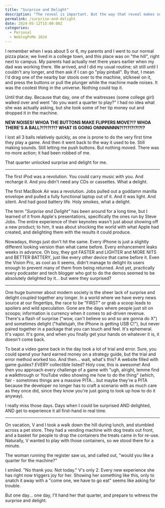 ```yaml
---
title: "Surprise and Delight"
description: "The reveal is important. But the way that reveal makes someone feel... THAT is the key."
permalink: /surprise-and-delight
date: 2024-05-12T15:00:00Z
categories: 
  - Personal
  - WeblogPoMo 2024
---
```


I remember when I was about 5 or 6, my parents and I went to our normal pizza place; we lived in a college town, and this place was on "the hill", right next to campus. My parents had actually met there years earlier when my dad was working there. We arrived, and I did my usual routine; sit still until I couldn't any longer, and then ask if I can go "play pinball". By that, I mean I'd drag one of the nearby bar stools over to the machine, sit/kneel on it, and press the buttons or pull the plunger while the machine made noises. It was the coolest thing in the universe. Nothing could top it.

Until that day. Because that day, one of the waitresses (some college girl) walked over and went "do you want a quarter to play?" I had no idea what she was actually asking, but she took some of her tip money out and dropped it in the machine.

**NEW NOISES! WHOA THE BUTTONS MAKE FLIPPERS MOVE?!? WHOA THERE'S A BALL?!?!?!?!? WHAT IS GOING ONNNNNNN?!?!?!?!?!?!?**

I lost all 3 balls relatively quickly, as one is prone to do the very first time they play a game. And then it went back to the way it used to be. Still making sounds. Still letting me push buttons. But nothing moved. There was no more action; it had been robbed of me.

That quarter unlocked surprise and delight for me.

---

The first iPod was a revolution. You could carry music with you. And recharge it. And you didn't need any CDs or cassettes. What a delight.

The first MacBook Air was a revolution. Jobs pulled out a goddamn manilla envelope and pulled a fully functional laptop out of it. And it was light. And silent. And had good battery life. Holy smokes, what a delight.

The term _"Surprise and Delight"_ has been around for a long time, but I learned of it from Apple's presentations, specifically the ones run by Steve Jobs. The entire experience of their keynotes wasn't just about showing off a new product; to him, it was about shocking the world with what Apple had created, and delighting them with the results it could produce.

Nowadays, things just don't hit the same. Every iPhone is just a slightly different looking version than what came before. Every enhancement leaks weeks in advance. Oh boy, they got FASTER and LIGHTER and MORE NITS and BETTER BATTERY, just like every other device that came before it. Even the Vision Pro, as cool as it seems, didn't manage to delight its users enough to prevent many of them from being returned. And yet, practically every podcaster and tech blogger who got to do the demos seemed to be absolutely delighted by it... but were they surprised?

---

One huge bummer about modern society is the sheer lack of surprise and delight coupled together any longer. In a world where we have every news source at our fingertips, the race to be "FIRST" or grab a scoop leads to spoilers and wild speculation. Gone are the days where people just sit on scoops; information is currency when it comes to ad-driven revenue. There's a flash of surprise ("wow, can't believe so and so are gonna do X") and sometimes delight ("hallelujah, the iPhone is getting USB C!"), but never paired together in a package that you can touch and feel. It's ephemeral. It's vapor. It's gone, and when you finally get your hands on whatever it is, it doesn't come back.

To beat a video game back in the day took a lot of trial and error. Sure, you could spend your hard earned money on a strategy guide, but the trial and error method worked too. And then... wait, what's this? A website filled with game guides? _EVERY_ collectible listed? Holy cow, this is awesome! And then you approach every challenge of a game with "ugh, alright, lemme find a walkthrough or YouTube video showing me how to do the thing" (which, fair - sometimes things are a massive PITA... but maybe they're a PITA because the developer no longer has to craft a scenario with as much care as they once did, since they know you're just going to look up how to do it anyway).

I really miss those days. Days when I could be surprised AND delighted, AND get to experience it all first-hand in real time.

---

On vacation, V and I took a walk down the hill during lunch, and stumbled across a pet store. They had a vending machine with dog treats out front, and a basket for people to drop the containers the treats came in for re-use. Naturally, V wanted to play with those containers, so we stood there for a minute.

The woman running the register saw us, and called out, "would you like a quarter for the machine?"

I smiled. "No thank you. Not today." V's only 2. Every new experience she has right now triggers joy for her. Showing her something like this, only to snatch it away with a "come one, we have to go eat" seems like asking for trouble.

But one day... one day, I'll hand her that quarter, and prepare to witness the surprise and delight.
